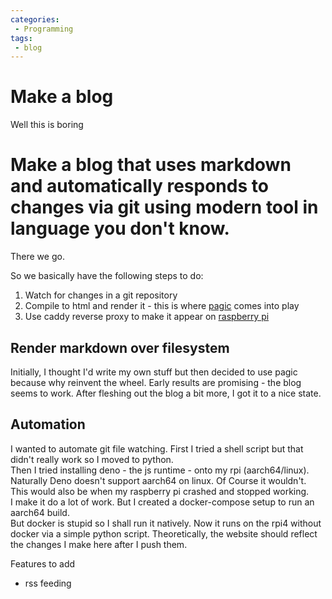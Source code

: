 ```yaml
---
categories:
 - Programming 
tags:
 - blog 
---
```

# Make a blog
Well this is boring
# Make a blog that uses markdown and automatically responds to changes via git using modern tool in language you don't know.
There we go.

So we basically have the following steps to do:
1. Watch for changes in a git repository
2. Compile to html and render it - this is where [pagic](https://github.com/xcatliu/pagic) comes into play
3. Use caddy reverse proxy to make it appear on [raspberry pi](https://bageljr.com)
## Render markdown over filesystem
Initially, I thought I'd write my own stuff but then decided to use pagic because why reinvent the wheel.
Early results are promising - the blog seems to work.
After fleshing out the blog a bit more, I got it to a nice state.
## Automation
I wanted to automate git file watching.
First I tried a shell script but that didn't really work so I moved to python.  
Then I tried installing deno - the js runtime - onto my rpi (aarch64/linux). Naturally Deno doesn't support aarch64 on linux. Of Course it wouldn't.   
This would also be when my raspberry pi crashed and stopped working.  
I make it do a lot of work. But I created a docker-compose setup to run an aarch64 build.   
But docker is stupid so I shall run it natively.
Now it runs on the rpi4 without docker via a simple python script.
Theoretically, the website should reflect the changes I make here after I push them.


Features to add 
- rss feeding
